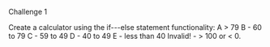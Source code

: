 Challenge 1

Create a calculator using the if---else statement
functionality:
    A > 79
    B - 60 to 79
    C - 59 to 49
    D - 40 to 49
    E - less than 40
    Invalid! - > 100 or < 0.